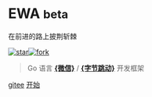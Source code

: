 # **EWA** <small>beta</small>


在前进的路上披荆斩棘

[![star](https://gitee.com/wallesoft/ewa/badge/star.svg?theme=dark)](https://gitee.com/wallesoft/ewa/stargazers)[![fork](https://gitee.com/wallesoft/ewa/badge/fork.svg?theme=dark)](https://gitee.com/wallesoft/ewa/members)


> Go 语言 **[{微信}](#ewa)** / **[{字节跳动}](#bytedance)** 开发框架


[gitee](https://gitee.com/wallesoft/ewa)
[开始](#ewa)

